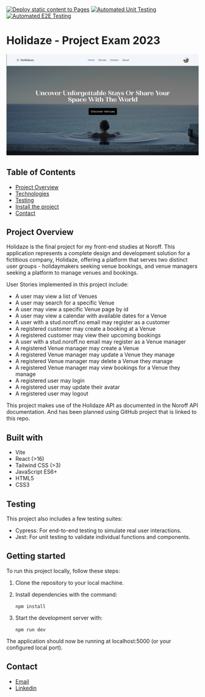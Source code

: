[![Deploy static content to Pages](https://github.com/May-Tove/holidaze/actions/workflows/deploy.yml/badge.svg)](https://github.com/May-Tove/holidaze/actions/workflows/deploy.yml)
[![Automated Unit Testing](https://github.com/May-Tove/holidaze/actions/workflows/unit-test.yml/badge.svg)](https://github.com/May-Tove/holidaze/actions/workflows/unit-test.yml)
[![Automated E2E Testing](https://github.com/May-Tove/holidaze/actions/workflows/e2e-test.yml/badge.svg)](https://github.com/May-Tove/holidaze/actions/workflows/e2e-test.yml)

# Holidaze - Project Exam 2023

![Preview](./src/assets/holidaze-preview.png)

## Table of Contents

- [Project Overview](#project-overview)
- [Technologies](#built-with)
- [Testing](#testing)
- [Install the project](#getting-started)
- [Contact](#contact)

## Project Overview

Holidaze is the final project for my front-end studies at Noroff. This application represents a complete design and development solution for a fictitious company, Holidaze, offering a platform that serves two distinct user groups - holidaymakers seeking venue bookings, and venue managers seeking a platform to manage venues and bookings.

User Stories implemented in this project include:

- A user may view a list of Venues
- A user may search for a specific Venue
- A user may view a specific Venue page by id
- A user may view a calendar with available dates for a Venue
- A user with a stud.noroff.no email may register as a customer
- A registered customer may create a booking at a Venue
- A registered customer may view their upcoming bookings
- A user with a stud.noroff.no email may register as a Venue manager
- A registered Venue manager may create a Venue
- A registered Venue manager may update a Venue they manage
- A registered Venue manager may delete a Venue they manage
- A registered Venue manager may view bookings for a Venue they manage
- A registered user may login
- A registered user may update their avatar
- A registered user may logout

This project makes use of the Holidaze API as documented in the Noroff API documentation. And has been planned using GitHub project that is linked to this repo.

## Built with

- Vite
- React (>16)
- Tailwind CSS (>3)
- JavaScript ES6+
- HTML5
- CSS3

## Testing

This project also includes a few testing suites:

- Cypress: For end-to-end testing to simulate real user interactions.
- Jest: For unit testing to validate individual functions and components.

## Getting started

To run this project locally, follow these steps:

1.  Clone the repository to your local machine.
2.  Install dependencies with the command:

        npm install

3.  Start the development server with:

        npm run dev

The application should now be running at localhost:5000 (or your configured local port).

## Contact

- [Email](mailto:maytoveh@gmail.com)
- [Linkedin](https://www.linkedin.com/in/may-tove-hovdal-24b406153/)
